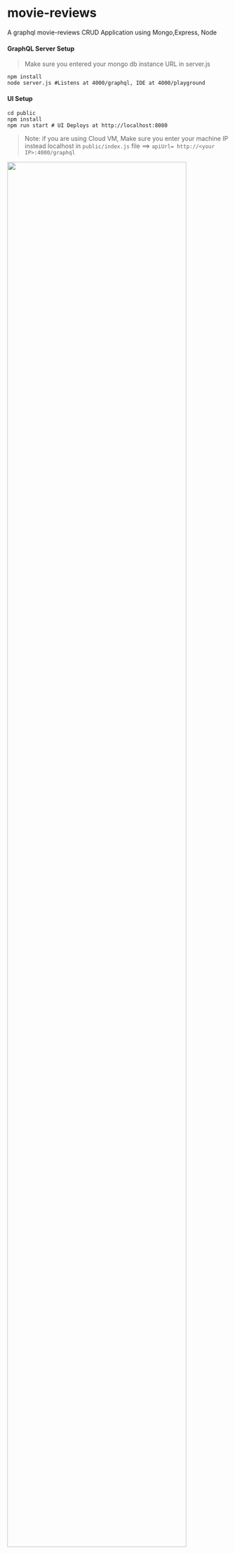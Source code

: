 # movie-reviews
A graphql movie-reviews CRUD Application using Mongo,Express, Node

#### GraphQL Server Setup

>Make sure you entered your mongo db instance URL in server.js
```
npm install
node server.js #Listens at 4000/graphql, IDE at 4000/playground 
```
#### UI Setup
```
cd public
npm install
npm run start # UI Deploys at http://localhost:8080

```
>Note: if you are using Cloud VM, Make sure you enter your machine IP instead localhost in ```public/index.js``` file ==> ```apiUrl= http://<your IP>:4000/graphql``` 
<img align="center" src="https://github.com/Salmandabbakuti/movie-reviews/blob/master/sc.png" width="90%">

